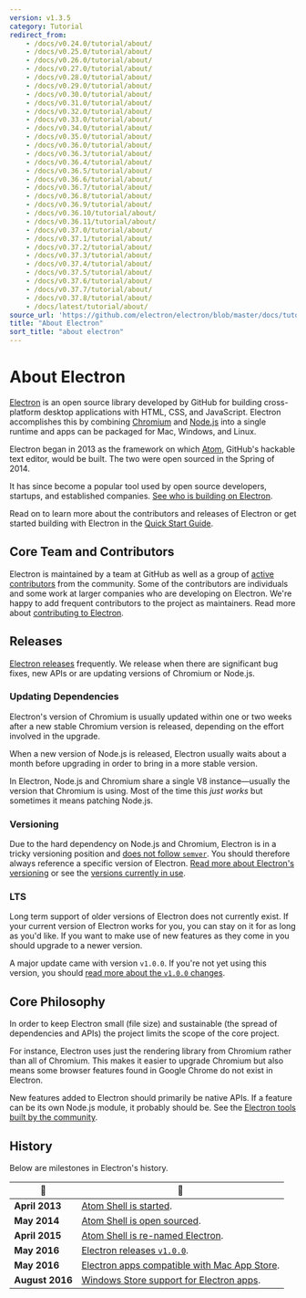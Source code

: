 ```yaml
---
version: v1.3.5
category: Tutorial
redirect_from:
    - /docs/v0.24.0/tutorial/about/
    - /docs/v0.25.0/tutorial/about/
    - /docs/v0.26.0/tutorial/about/
    - /docs/v0.27.0/tutorial/about/
    - /docs/v0.28.0/tutorial/about/
    - /docs/v0.29.0/tutorial/about/
    - /docs/v0.30.0/tutorial/about/
    - /docs/v0.31.0/tutorial/about/
    - /docs/v0.32.0/tutorial/about/
    - /docs/v0.33.0/tutorial/about/
    - /docs/v0.34.0/tutorial/about/
    - /docs/v0.35.0/tutorial/about/
    - /docs/v0.36.0/tutorial/about/
    - /docs/v0.36.3/tutorial/about/
    - /docs/v0.36.4/tutorial/about/
    - /docs/v0.36.5/tutorial/about/
    - /docs/v0.36.6/tutorial/about/
    - /docs/v0.36.7/tutorial/about/
    - /docs/v0.36.8/tutorial/about/
    - /docs/v0.36.9/tutorial/about/
    - /docs/v0.36.10/tutorial/about/
    - /docs/v0.36.11/tutorial/about/
    - /docs/v0.37.0/tutorial/about/
    - /docs/v0.37.1/tutorial/about/
    - /docs/v0.37.2/tutorial/about/
    - /docs/v0.37.3/tutorial/about/
    - /docs/v0.37.4/tutorial/about/
    - /docs/v0.37.5/tutorial/about/
    - /docs/v0.37.6/tutorial/about/
    - /docs/v0.37.7/tutorial/about/
    - /docs/v0.37.8/tutorial/about/
    - /docs/latest/tutorial/about/
source_url: 'https://github.com/electron/electron/blob/master/docs/tutorial/about.md'
title: "About Electron"
sort_title: "about electron"
---
```


# About Electron

[Electron](http://electron.atom.io) is an open source library developed by GitHub for building cross-platform desktop applications with HTML, CSS, and JavaScript. Electron accomplishes this by combining [Chromium](https://www.chromium.org/Home) and [Node.js](https://nodejs.org) into a single runtime and apps can be packaged for Mac, Windows, and Linux.

Electron began in 2013 as the framework on which [Atom](https://atom.io), GitHub's hackable text editor, would be built. The two were open sourced in the Spring of 2014.

It has since become a popular tool used by open source developers, startups, and established companies. [See who is building on Electron](/apps).

Read on to learn more about the contributors and releases of Electron or get started building with Electron in the [Quick Start Guide](../quick-start).

## Core Team and Contributors

Electron is maintained by a team at GitHub as well as a group of [active contributors](https://github.com/electron/electron/graphs/contributors) from the community. Some of the contributors are individuals and some work at larger companies who are developing on Electron. We're happy to add frequent contributors to the project as maintainers. Read more about [contributing to Electron](https://github.com/electron/electron/blob/master/CONTRIBUTING.md).

## Releases

[Electron releases](https://github.com/electron/electron/releases) frequently. We release when there are significant bug fixes, new APIs or are updating versions of Chromium or Node.js.

### Updating Dependencies

Electron's version of Chromium is usually updated within one or two weeks after a new stable Chromium version is released, depending on the effort involved in the upgrade.

When a new version of Node.js is released, Electron usually waits about a month before upgrading in order to bring in a more stable version.

In Electron, Node.js and Chromium share a single V8 instance—usually the version that Chromium is using. Most of the time this _just works_ but sometimes it means patching Node.js.


### Versioning

Due to the hard dependency on Node.js and Chromium, Electron is in a tricky versioning position and [does not follow `semver`](http://semver.org). You should therefore always reference a specific version of Electron. [Read more about Electron's versioning](http://electron.atom.io/docs/tutorial/electron-versioning/) or see the [versions currently in use](https://electron.atom.io/#electron-versions).

### LTS

Long term support of older versions of Electron does not currently exist. If your current version of Electron works for you, you can stay on it for as long as you'd like. If you want to make use of new features as they come in you should upgrade to a newer version.

A major update came with version `v1.0.0`. If you're not yet using this version, you should [read more about the `v1.0.0` changes](http://electron.atom.io/blog/2016/05/11/electron-1-0).

## Core Philosophy

In order to keep Electron small (file size) and sustainable (the spread of dependencies and APIs) the project limits the scope of the core project.

For instance, Electron uses just the rendering library from Chromium rather than all of Chromium. This makes it easier to upgrade Chromium but also means some browser features found in Google Chrome do not exist in Electron.

New features added to Electron should primarily be native APIs. If a feature can be its own Node.js module, it probably should be. See the [Electron tools built by the community](http://electron.atom.io/community).

## History

Below are milestones in Electron's history.

| :calendar: | :tada: |
| --- | --- |
| **April 2013**| [Atom Shell is started](https://github.com/electron/electron/commit/6ef8875b1e93787fa9759f602e7880f28e8e6b45).|
| **May 2014** | [Atom Shell is open sourced](http://blog.atom.io/2014/05/06/atom-is-now-open-source.html). |
| **April 2015** | [Atom Shell is re-named Electron](https://github.com/electron/electron/pull/1389). |
| **May 2016** | [Electron releases `v1.0.0`](http://electron.atom.io/blog/2016/05/11/electron-1-0).|
| **May 2016** | [Electron apps compatible with Mac App Store](http://electron.atom.io/docs/tutorial/mac-app-store-submission-guide).|
| **August 2016** | [Windows Store support for Electron apps](http://electron.atom.io/docs/tutorial/windows-store-guide).|
